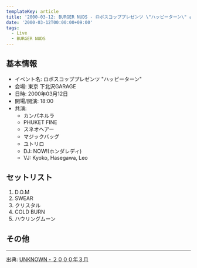 ```yaml
---
templateKey: article
title: '2000-03-12: BURGER NUDS - ロボスコッププレゼンツ \"ハッピーターン\" at 下北沢GARAGE'
date: '2000-03-12T00:00:00+09:00'
tags:
  - Live
  - BURGER NUDS
---
```

## 基本情報

* イベント名: ロボスコッププレゼンツ "ハッピーターン"
* 会場: 東京 下北沢GARAGE
* 日時: 2000年03月12日
* 開場/開演: 18:00
* 共演:
  * カンパネルラ
  * PHUKET FINE
  * スネオヘアー
  * マジックバッグ
  * ユトリロ
  * DJ: NOW!(ホンダレディ)
  * VJ: Kyoko, Hasegawa, Leo

## セットリスト

1. D.O.M
1. SWEAR
1. クリスタル
1. COLD BURN
1. ハウリングムーン

## その他

---

出典: [UNKNOWN - ２０００年３月](http://web.archive.org/web/20020117020652/http://shinjuku.cool.ne.jp/burgernuds/20003.html)
